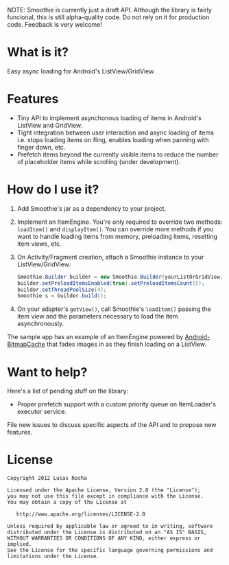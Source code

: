 NOTE: Smoothie is currently just a draft API. Although the library is fairly
funcional, this is still alpha-quality code. Do not rely on it for production
code. Feedback is very welcome!

What is it?
===========

Easy async loading for Android's ListView/GridView.

Features
========

* Tiny API to implement asynchonous loading of items in Android's
  ListView and GridView.
* Tight integration between user interaction and async loading of items i.e.
  stops loading items on fling, enables loading when panning with finger
  down, etc.
* Prefetch items beyond the currently visible items to reduce the number of
  placeholder items while scrolling (under development).

How do I use it?
================

1. Add Smoothie's jar as a dependency to your project.

2. Implement an ItemEngine. You're only required to override two methods:
   `loadItem()` and `displayItem()`. You can override more methods if you
   want to handle loading items from memory, preloading items, resetting
   item views, etc.

3. On Activity/Fragment creation, attach a Smoothie instance to your
   ListView/GridView:

   ```java
   Smoothie.Builder builder = new Smoothie.Builder(yourListOrGridView, yourItemEngine);
   builder.setPreloadItemsEnabled(true).setPreloadItemsCount(5);
   builder.setThreadPoolSize(4);
   Smoothie s = builder.build();
   ```

4. On your adapter's `getView()`, call Smoothie's `loadItem()` passing the item
   view and the parameters necessary to load the item asynchronously.

The sample app has an example of an ItemEngine powered by
[Android-BitmapCache](https://github.com/chrisbanes/Android-BitmapCache) that
fades images in as they finish loading on a ListView.

Want to help?
=============

Here's a list of pending stuff on the library:

* Proper prefetch support with a custom priority queue on ItemLoader's executor
  service.

File new issues to discuss specific aspects of the API and to propose new
features.

License
=======

    Copyright 2012 Lucas Rocha

    Licensed under the Apache License, Version 2.0 (the "License");
    you may not use this file except in compliance with the License.
    You may obtain a copy of the License at

       http://www.apache.org/licenses/LICENSE-2.0

    Unless required by applicable law or agreed to in writing, software
    distributed under the License is distributed on an "AS IS" BASIS,
    WITHOUT WARRANTIES OR CONDITIONS OF ANY KIND, either express or implied.
    See the License for the specific language governing permissions and
    limitations under the License.
